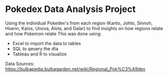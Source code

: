 # Pokedex Data Analysis Project
Using the individual Pokedex's from each region (Kanto, Johto, Sinnoh, Hoenn, Kalos, Unova, Alola, and Galar) to find insights on how regions relate and how Pokemon relate
This was done using:
- Excel to import the data to tables
- SQL to qeuery the dta
- Tableau and R to visualize

Data Sources:
https://bulbapedia.bulbagarden.net/wiki/Regional_Pok%C3%A9dex
